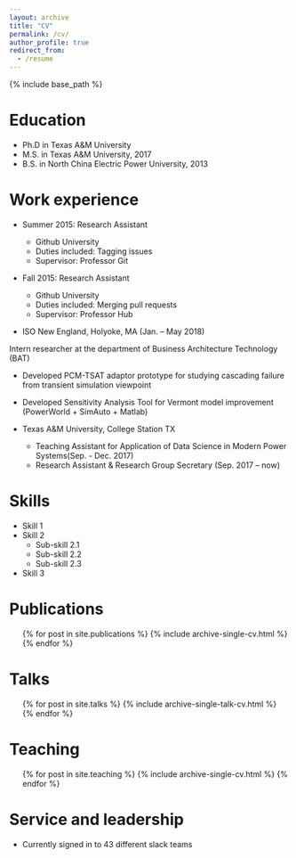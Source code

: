 ```yaml
---
layout: archive
title: "CV"
permalink: /cv/
author_profile: true
redirect_from:
  - /resume
---
```


{% include base_path %}

Education
======
* Ph.D in Texas A&M University
* M.S. in Texas A&M University, 2017
* B.S. in North China Electric Power University, 2013

Work experience
======
* Summer 2015: Research Assistant
  * Github University
  * Duties included: Tagging issues
  * Supervisor: Professor Git

* Fall 2015: Research Assistant
  * Github University
  * Duties included: Merging pull requests
  * Supervisor: Professor Hub
  
* ISO New England, Holyoke, MA (Jan. – May 2018)

Intern researcher at the department of Business Architecture Technology (BAT)
  * Developed PCM-TSAT adaptor prototype for studying cascading failure from transient simulation viewpoint
  * Developed Sensitivity Analysis Tool for Vermont model improvement (PowerWorld + SimAuto + Matlab)
	
* Texas A&M University, College Station TX

	 * Teaching Assistant for Application of Data Science in Modern Power Systems(Sep. - Dec. 2017)
	 * Research Assistant & Research Group Secretary (Sep. 2017 – now)                                                                            

  
Skills
======
* Skill 1
* Skill 2
  * Sub-skill 2.1
  * Sub-skill 2.2
  * Sub-skill 2.3
* Skill 3

Publications
======
  <ul>{% for post in site.publications %}
    {% include archive-single-cv.html %}
  {% endfor %}</ul>
  
Talks
======
  <ul>{% for post in site.talks %}
    {% include archive-single-talk-cv.html %}
  {% endfor %}</ul>
  
Teaching
======
  <ul>{% for post in site.teaching %}
    {% include archive-single-cv.html %}
  {% endfor %}</ul>
  
Service and leadership
======
* Currently signed in to 43 different slack teams
